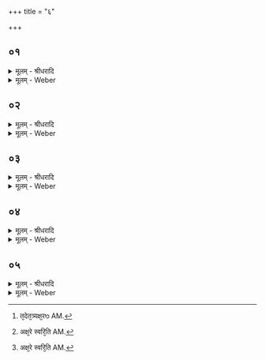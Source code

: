 +++
title = "६"

+++


## ०१
<details><summary>मूलम् - श्रीधरादि</summary>

आ᳘प ऽए᳘वेदम᳘ग्ग्र ऽआसुः॥  
(स्ता) ता ऽआ᳘पः सत्य᳘मसृजन्त सत्यं ब्ब्र᳘ह्म ब्ब्र᳘ह्म प्प्रजा᳘पतिम्प्रजा᳘पतिर्द्देवान्[[!!]]॥
</details>

<details><summary>मूलम् - Weber</summary>

आ᳘प एॗवेदम᳘ग्र आसुः॥  
ता आ᳘पः सत्य᳘मसृजन्त सत्यम् ब्र᳘ह्म प्रजा᳘पतिम् प्रजा᳘पतिर्देवा᳘न्॥
</details>

## ०२
<details><summary>मूलम् - श्रीधरादि</summary>

(वाँस्ते᳘) ते᳘ देवाः᳘ सत्यमित्यु᳘पासते॥  
त᳘देत᳘त्त्र्यक्षरᳫँ᳭[[!!]] सत्यमि᳘ति स ऽइत्ये᳘कमक्ष᳘रन्तीत्ये᳘कमक्ष᳘रममित्ये᳘कमक्ष᳘रम्प्रथमोत्तमे᳘ ऽअक्ष᳘रे सत्य᳘म्मध्यतो᳘ ऽनृतन्त᳘देतद᳘नृतᳫँ᳭ सत्ये᳘न प᳘रिगृहीतᳫँ᳭ सत्य᳘भूयमेव᳘ भवति᳘ नैवम्विद्वा᳘ᳫँ᳘सम᳘नृतᳫँ᳭ हिनस्ति॥
</details>

<details><summary>मूलम् - Weber</summary>

ते देवाः᳘ सत्यमित्यु᳘पासते॥  
त᳘देतत्त्र्य᳘क्षरᳫं [^wbr_1] सत्यमि᳘ति स इत्ये᳘कमक्ष᳘रं तीत्ये᳘कमक्ष᳘रममित्ये᳘कमक्ष᳘रम् प्रथमोत्तमे᳘ अक्ष᳘रे सत्य᳘म् मध्यतो᳘ऽनृतं त᳘देतद᳘नृतᳫं सत्ये᳘न प᳘रिगृहीतᳫं सत्य᳘भूयमेव᳘ भवतिॗ नैवंविद्वा᳘ᳫं᳘सम᳘नृतᳫं हिनस्ति॥  

[^wbr_1]: त᳘देत᳘त्र्यक्ष᳘रᳫ AM.
</details>

## ०३
<details><summary>मूलम् - श्रीधरादि</summary>

तद्यत्त᳘त्सत्य᳘म्॥  
(म) असौ स᳘ ऽआदित्यो य᳘ ऽएष᳘ ऽएत᳘स्मिन्म᳘ण्डले पु᳘रुषो य᳘श्चाय᳘न्दक्षि᳘णे ऽक्षन्पु᳘रुषस्ता᳘वेता᳘व᳘न्यो ऽन्य᳘स्मिन्प्र᳘तिष्ठितौ रश्मि᳘भिर्व्वा᳘ ऽए᳘षो ऽस्मिन्प्र᳘तिष्ठितः प्प्राणै᳘रय᳘ममु᳘ष्मिन्त्स᳘ य᳘दोत्क्रमिष्यन्भ᳘वति शु᳘द्धमे᳘वैतन्म᳘ण्डलम्प᳘श्यति᳘ नैनमेते᳘ रश्म᳘यः प्प्रत्या᳘यन्ति॥
</details>

<details><summary>मूलम् - Weber</summary>

तद्यत्त᳘त्सत्य᳘म्॥  
असौ स᳘ आदित्यो य᳘ एष᳘ एत᳘स्मिन्म᳘ण्डले पु᳘रुषो य᳘श्चायं᳘ दक्षिॗणेऽक्षन्पु᳘रुषस्ता᳘वेता᳘वॗन्योऽन्य᳘स्मिन्प्र᳘तिष्ठितौ रश्मि᳘भिर्वा᳘ एॗषोऽस्मिन्प्र᳘तिष्ठितः प्राणै᳘रय᳘ममु᳘ष्मिन्स᳘ यॗदोत्क्रमिष्यन्भ᳘वति शु᳘द्धमेॗवैतन्म᳘ण्डलम् प᳘श्यतिॗ नैनमेते᳘ रश्म᳘यः प्रत्या᳘यन्ति॥
</details>

## ०४
<details><summary>मूलम् - श्रीधरादि</summary>

य᳘ ऽएष᳘ ऽएत᳘स्मिन्म᳘ण्डले पु᳘रुषः॥  
(स्त᳘) त᳘स्य भूरि᳘ति शि᳘र ऽए᳘कᳫँ᳭ शि᳘र ऽए᳘कमेत᳘दक्ष᳘रम्भु᳘व ऽइ᳘ति बाहू द्वौ᳘ बाहू द्वे᳘ ऽएते᳘ ऽअक्ष᳘रे᳘ स्वरि᳘ति[[!!]] प्रतिष्ठा द्वे᳘ प्रतिष्ठे द्वे᳘ ऽएते᳘ ऽअक्षरे[[!!]] त᳘स्योपनिषद᳘हरि᳘ति ह᳘न्ति पाप्मा᳘नञ्जहा᳘ति च य᳘ ऽएवम्वे᳘द॥
</details>

<details><summary>मूलम् - Weber</summary>

य᳘ एष᳘ एत᳘स्मिन्म᳘ण्डले पु᳘रुषः॥  
त᳘स्य भूरि᳘ति शि᳘र ए᳘कं शि᳘र ए᳘कमेत᳘दक्ष᳘रम् भु᳘व इ᳘ति बाहू द्वौ᳘ बाहू द्वे᳘ एते᳘ अक्ष᳘रे स्व᳘रि᳘ति [^wbr_2] प्रतिष्ठा द्वे᳘ प्रतिष्ठे द्वे᳘ एते᳘ अक्ष᳘रे त᳘स्योपनिषद᳘हरि᳘ति ह᳘न्ति पाप्मा᳘नं जहा᳘ति च य᳘ एवं वे᳘द॥  

[^wbr_2]: अक्ष᳘रे स्वरि᳘ति AM.
</details>

## ०५
<details><summary>मूलम् - श्रीधरादि</summary>

(दा᳘) अ᳘थ᳘ यो ऽय᳘न्दक्षि᳘णे ऽक्षन्पु᳘रुषः॥  
(स्त᳘) त᳘स्य भूरि᳘ति शि᳘र ऽए᳘कᳫँ᳭ शि᳘र ऽए᳘कमेत᳘दक्ष᳘रम्भु᳘व ऽइ᳘ति बाहू द्वौ᳘ बाहू द्वे᳘ ऽएते᳘ ऽअक्ष᳘रे स्वरि᳘ति[[!!]] प्प्रतिष्ठा द्वे᳘ प्प्रतिष्ठे द्वे᳘ ऽएते᳘ ऽअक्ष᳘रे त᳘स्योपनिषद᳘हमि᳘ति ह᳘न्ति पाप्मा᳘नञ्जहा᳘ति च य᳘ ऽएवम्वे᳘द॥
</details>
<details><summary>मूलम् - Weber</summary>

अ᳘थॗ योऽयं᳘ दक्षिॗणेऽक्षन्पु᳘रुषः॥  
त᳘स्य भूरि᳘ति शि᳘र एकं शि᳘र ए᳘कमेत᳘दक्ष᳘रम् भु᳘व इ᳘ति बाहू द्वौ᳘ बाहू द्वे᳘ एते᳘ अक्ष᳘रे स्व᳘रि᳘ति [^wbr_3] प्रतिष्ठा द्वे᳘ प्रतिष्ठे द्वे᳘ एते᳘ अक्ष᳘रे त᳘स्योपनिषद᳘हमि᳘ति ह᳘न्ति पाप्मा᳘नं जहा᳘ति च य᳘ एवं वे᳘द॥  

[^wbr_3]: अक्ष᳘रे स्वरि᳘ति AM.
</details>

